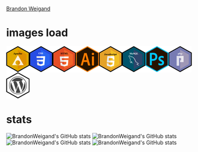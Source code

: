 <!--**BrandonWeigand/BrandonWeigand** (this file) appears on your GitHub profile.-->


[Brandon Weigand](https://brandonweigand.github.io/BrandonWeigand/)

# images load
<!--<img src="./img/web_stack.svg" alt="webstack icons" align="top" width="300" height="300">-->
<img src="./img/hex_apache.svg" alt="webstack icon _apache." align="top" width="62" height="70"><img src="./img/hex_css3.svg" alt="webstack icon _css3." align="top" width="62" height="70"><img src="./img/hex_html5.svg" alt="webstack icon _html5." align="top" width="62" height="70"><img src="./img/hex_illustrator.svg" alt="webstack icon _illustrator." align="top" width="62" height="70"><img src="./img/hex_js.svg" alt="webstack icon _js." align="top" width="62" height="70"><img src="./img/hex_mysql.svg" alt="webstack icon _mysql." align="top" width="62" height="70"><img src="./img/hex_photoshop.svg" alt="webstack icon _photoshop." align="top" width="62" height="70"><img src="./img/hex_php.svg" alt="webstack icon _php." align="top" width="62" height="70"><img src="./img/hex_wordpress.svg" alt="webstack icon _wordpress." align="top" width="62" height="70">

# stats
![BrandonWeigand's GitHub stats](https://github-readme-stats.vercel.app/api?username=BrandonWeigand&theme=vision-friendly-dark&show_icons=true)
![BrandonWeigand's GitHub stats](https://github-readme-stats.vercel.app/api/top-langs/?username=BrandonWeigand&theme=vision-friendly-dark&show_icons=true)
![BrandonWeigand's GitHub stats](https://github-readme-stats.vercel.app/api/pin/?username=BrandonWeigand&theme=vision-friendly-dark&show_icons=true&repo=SAVCL)
![BrandonWeigand's GitHub stats](https://github-readme-stats.vercel.app/api/pin/?username=BrandonWeigand&theme=vision-friendly-dark&show_icons=true&repo=FLIP)

